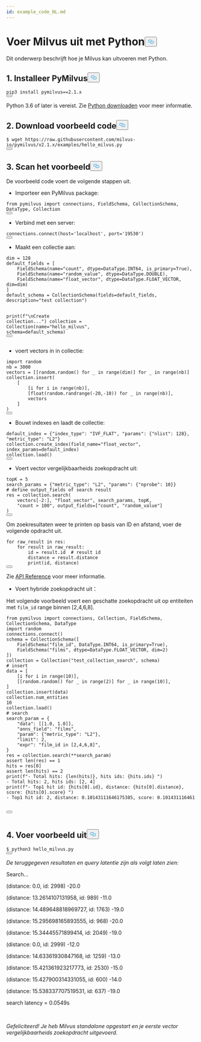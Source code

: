 ```yaml
---
id: example_code_NL.md
---
```

<h1 id="Voer-Milvus-uit-met-Python" class="common-anchor-header">Voer Milvus uit met Python<button data-href="#Voer-Milvus-uit-met-Python" class="anchor-icon" translate="no">
      <svg translate="no"
        aria-hidden="true"
        focusable="false"
        height="20"
        version="1.1"
        viewBox="0 0 16 16"
        width="16"
      >
        <path
          fill="#0092E4"
          fill-rule="evenodd"
          d="M4 9h1v1H4c-1.5 0-3-1.69-3-3.5S2.55 3 4 3h4c1.45 0 3 1.69 3 3.5 0 1.41-.91 2.72-2 3.25V8.59c.58-.45 1-1.27 1-2.09C10 5.22 8.98 4 8 4H4c-.98 0-2 1.22-2 2.5S3 9 4 9zm9-3h-1v1h1c1 0 2 1.22 2 2.5S13.98 12 13 12H9c-.98 0-2-1.22-2-2.5 0-.83.42-1.64 1-2.09V6.25c-1.09.53-2 1.84-2 3.25C6 11.31 7.55 13 9 13h4c1.45 0 3-1.69 3-3.5S14.5 6 13 6z"
        ></path>
      </svg>
    </button></h1><p>Dit onderwerp beschrijft hoe je Milvus kan uitvoeren met Python.</p>
<h2 id="1-Installeer-PyMilvus" class="common-anchor-header">1. Installeer PyMilvus<button data-href="#1-Installeer-PyMilvus" class="anchor-icon" translate="no">
      <svg translate="no"
        aria-hidden="true"
        focusable="false"
        height="20"
        version="1.1"
        viewBox="0 0 16 16"
        width="16"
      >
        <path
          fill="#0092E4"
          fill-rule="evenodd"
          d="M4 9h1v1H4c-1.5 0-3-1.69-3-3.5S2.55 3 4 3h4c1.45 0 3 1.69 3 3.5 0 1.41-.91 2.72-2 3.25V8.59c.58-.45 1-1.27 1-2.09C10 5.22 8.98 4 8 4H4c-.98 0-2 1.22-2 2.5S3 9 4 9zm9-3h-1v1h1c1 0 2 1.22 2 2.5S13.98 12 13 12H9c-.98 0-2-1.22-2-2.5 0-.83.42-1.64 1-2.09V6.25c-1.09.53-2 1.84-2 3.25C6 11.31 7.55 13 9 13h4c1.45 0 3-1.69 3-3.5S14.5 6 13 6z"
        ></path>
      </svg>
    </button></h2><pre><code translate="no" class="language-Python">pip3 install pymilvus==2.1.x
<button class="copy-code-btn"></button></code></pre>
<div class="alert note">
Python 3.6 of later is vereist. Zie <a href="https://wiki.python.org/moin/BeginnersGuide/Download">Python downloaden</a> voor meer informatie.
</div>
<h2 id="2-Download-voorbeeld-code" class="common-anchor-header">2. Download voorbeeld code<button data-href="#2-Download-voorbeeld-code" class="anchor-icon" translate="no">
      <svg translate="no"
        aria-hidden="true"
        focusable="false"
        height="20"
        version="1.1"
        viewBox="0 0 16 16"
        width="16"
      >
        <path
          fill="#0092E4"
          fill-rule="evenodd"
          d="M4 9h1v1H4c-1.5 0-3-1.69-3-3.5S2.55 3 4 3h4c1.45 0 3 1.69 3 3.5 0 1.41-.91 2.72-2 3.25V8.59c.58-.45 1-1.27 1-2.09C10 5.22 8.98 4 8 4H4c-.98 0-2 1.22-2 2.5S3 9 4 9zm9-3h-1v1h1c1 0 2 1.22 2 2.5S13.98 12 13 12H9c-.98 0-2-1.22-2-2.5 0-.83.42-1.64 1-2.09V6.25c-1.09.53-2 1.84-2 3.25C6 11.31 7.55 13 9 13h4c1.45 0 3-1.69 3-3.5S14.5 6 13 6z"
        ></path>
      </svg>
    </button></h2><pre><code translate="no" class="language-bash">$ wget https://raw.githubusercontent.com/milvus-io/pymilvus/v2.1.x/examples/hello_milvus.py
<button class="copy-code-btn"></button></code></pre>
<h2 id="3-Scan-het-voorbeeld" class="common-anchor-header">3. Scan het voorbeeld<button data-href="#3-Scan-het-voorbeeld" class="anchor-icon" translate="no">
      <svg translate="no"
        aria-hidden="true"
        focusable="false"
        height="20"
        version="1.1"
        viewBox="0 0 16 16"
        width="16"
      >
        <path
          fill="#0092E4"
          fill-rule="evenodd"
          d="M4 9h1v1H4c-1.5 0-3-1.69-3-3.5S2.55 3 4 3h4c1.45 0 3 1.69 3 3.5 0 1.41-.91 2.72-2 3.25V8.59c.58-.45 1-1.27 1-2.09C10 5.22 8.98 4 8 4H4c-.98 0-2 1.22-2 2.5S3 9 4 9zm9-3h-1v1h1c1 0 2 1.22 2 2.5S13.98 12 13 12H9c-.98 0-2-1.22-2-2.5 0-.83.42-1.64 1-2.09V6.25c-1.09.53-2 1.84-2 3.25C6 11.31 7.55 13 9 13h4c1.45 0 3-1.69 3-3.5S14.5 6 13 6z"
        ></path>
      </svg>
    </button></h2><p>De voorbeeld code voert de volgende stappen uit.</p>
<ul>
<li>Importeer een PyMilvus package:</li>
</ul>
<pre><code translate="no" class="language-Python"><span class="hljs-keyword">from</span> pymilvus <span class="hljs-keyword">import</span> connections, <span class="hljs-title class_">FieldSchema</span>, <span class="hljs-title class_">CollectionSchema</span>, <span class="hljs-title class_">DataType</span>, <span class="hljs-title class_">Collection</span>
<button class="copy-code-btn"></button></code></pre>
<ul>
<li>Verbind met een server:</li>
</ul>
<pre><code translate="no" class="language-Python">connections.<span class="hljs-title function_">connect</span>(host=<span class="hljs-string">&#x27;localhost&#x27;</span>, port=<span class="hljs-string">&#x27;19530&#x27;</span>)
<button class="copy-code-btn"></button></code></pre>
<ul>
<li>Maakt een collectie aan:</li>
</ul>
<pre><code translate="no" class="language-Python">dim = <span class="hljs-number">128</span>
default_fields = [
    FieldSchema(name=<span class="hljs-string">&quot;count&quot;</span>, dtype=DataType.INT64, is_primary=<span class="hljs-literal">True</span>),
    FieldSchema(name=<span class="hljs-string">&quot;random_value&quot;</span>, dtype=DataType.DOUBLE),
    FieldSchema(name=<span class="hljs-string">&quot;float_vector&quot;</span>, dtype=DataType.FLOAT_VECTOR, dim=dim)
]
default_schema = CollectionSchema(fields=default_fields, description=<span class="hljs-string">&quot;test collection&quot;</span>)

<span class="hljs-built_in">print</span>(<span class="hljs-string">f&quot;\nCreate collection...&quot;</span>)
collection = Collection(name=<span class="hljs-string">&quot;hello_milvus&quot;</span>, schema=default_schema)
<button class="copy-code-btn"></button></code></pre>
<ul>
<li>voert vectors in in collectie:</li>
</ul>
<pre><code translate="no" class="language-Python"><span class="hljs-keyword">import</span> <span class="hljs-type">random</span>
<span class="hljs-variable">nb</span> <span class="hljs-operator">=</span> <span class="hljs-number">3000</span>
vectors = [[random.random() <span class="hljs-keyword">for</span> _ in <span class="hljs-title function_">range</span><span class="hljs-params">(dim)</span>] <span class="hljs-keyword">for</span> _ in <span class="hljs-title function_">range</span><span class="hljs-params">(nb)</span>]
collection.insert(
    [
        [i <span class="hljs-keyword">for</span> i in <span class="hljs-title function_">range</span><span class="hljs-params">(nb)</span>],
        [<span class="hljs-type">float</span>(random.randrange(-<span class="hljs-number">20</span>,-<span class="hljs-number">10</span>)) <span class="hljs-keyword">for</span> _ in <span class="hljs-title function_">range</span><span class="hljs-params">(nb)</span>],
        vectors
    ]
)
<button class="copy-code-btn"></button></code></pre>
<ul>
<li>Bouwt indexes en laadt de collectie:</li>
</ul>
<pre><code translate="no" class="language-Python">default_index = {<span class="hljs-string">&quot;index_type&quot;</span>: <span class="hljs-string">&quot;IVF_FLAT&quot;</span>, <span class="hljs-string">&quot;params&quot;</span>: {<span class="hljs-string">&quot;nlist&quot;</span>: <span class="hljs-number">128</span>}, <span class="hljs-string">&quot;metric_type&quot;</span>: <span class="hljs-string">&quot;L2&quot;</span>}
collection.<span class="hljs-title function_">create_index</span>(field_name=<span class="hljs-string">&quot;float_vector&quot;</span>, index_params=default_index)
collection.<span class="hljs-title function_">load</span>()
<button class="copy-code-btn"></button></code></pre>
<ul>
<li>Voert vector vergelijkbaarheids zoekopdracht uit:</li>
</ul>
<pre><code translate="no" class="language-Python">topK = <span class="hljs-number">5</span>
search_params = {<span class="hljs-string">&quot;metric_type&quot;</span>: <span class="hljs-string">&quot;L2&quot;</span>, <span class="hljs-string">&quot;params&quot;</span>: {<span class="hljs-string">&quot;nprobe&quot;</span>: <span class="hljs-number">10</span>}}
<span class="hljs-meta"># <span class="hljs-keyword">define</span> output_fields of search result</span>
res = collection.search(
    vectors[<span class="hljs-number">-2</span>:], <span class="hljs-string">&quot;float_vector&quot;</span>, search_params, topK,
    <span class="hljs-string">&quot;count &gt; 100&quot;</span>, output_fields=[<span class="hljs-string">&quot;count&quot;</span>, <span class="hljs-string">&quot;random_value&quot;</span>]
)
<button class="copy-code-btn"></button></code></pre>
<p>Om zoekresultaten weer te printen op basis van ID en afstand, voer de volgende opdracht uit.</p>
<pre><code translate="no" class="language-Python"><span class="hljs-keyword">for</span> raw_result <span class="hljs-keyword">in</span> res:
    <span class="hljs-keyword">for</span> result <span class="hljs-keyword">in</span> raw_result:
        <span class="hljs-built_in">id</span> = result.<span class="hljs-built_in">id</span>  <span class="hljs-comment"># result id</span>
        distance = result.distance
        <span class="hljs-built_in">print</span>(<span class="hljs-built_in">id</span>, distance)
<button class="copy-code-btn"></button></code></pre>
<p>Zie <a href="/api-reference/pymilvus/v2.1.x/results.html">API Reference</a> voor meer informatie.</p>
<ul>
<li>Voert hybride zoekopdracht uit：</li>
</ul>
<div class="alert note">
    Het volgende voorbeeld voert een geschatte zoekopdracht uit op entiteiten met <code translate="no">film_id</code> range binnen [2,4,6,8].
    </div>
<pre><code translate="no" class="language-Python"><span class="hljs-keyword">from</span> pymilvus <span class="hljs-keyword">import</span> connections, Collection, FieldSchema, CollectionSchema, DataType
<span class="hljs-keyword">import</span> random
connections.connect()
schema = CollectionSchema([
    FieldSchema(<span class="hljs-string">&quot;film_id&quot;</span>, DataType.INT64, is_primary=<span class="hljs-literal">True</span>),
    FieldSchema(<span class="hljs-string">&quot;films&quot;</span>, dtype=DataType.FLOAT_VECTOR, dim=<span class="hljs-number">2</span>)
])
collection = Collection(<span class="hljs-string">&quot;test_collection_search&quot;</span>, schema)
<span class="hljs-comment"># insert</span>
data = [
    [i <span class="hljs-keyword">for</span> i <span class="hljs-keyword">in</span> <span class="hljs-built_in">range</span>(<span class="hljs-number">10</span>)],
    [[random.random() <span class="hljs-keyword">for</span> _ <span class="hljs-keyword">in</span> <span class="hljs-built_in">range</span>(<span class="hljs-number">2</span>)] <span class="hljs-keyword">for</span> _ <span class="hljs-keyword">in</span> <span class="hljs-built_in">range</span>(<span class="hljs-number">10</span>)],
]
collection.insert(data)
collection.num_entities
<span class="hljs-number">10</span>
collection.load()
<span class="hljs-comment"># search</span>
search_param = {
    <span class="hljs-string">&quot;data&quot;</span>: [[<span class="hljs-number">1.0</span>, <span class="hljs-number">1.0</span>]],
    <span class="hljs-string">&quot;anns_field&quot;</span>: <span class="hljs-string">&quot;films&quot;</span>,
    <span class="hljs-string">&quot;param&quot;</span>: {<span class="hljs-string">&quot;metric_type&quot;</span>: <span class="hljs-string">&quot;L2&quot;</span>},
    <span class="hljs-string">&quot;limit&quot;</span>: <span class="hljs-number">2</span>,
    <span class="hljs-string">&quot;expr&quot;</span>: <span class="hljs-string">&quot;film_id in [2,4,6,8]&quot;</span>,
}
res = collection.search(**search_param)
<span class="hljs-keyword">assert</span> <span class="hljs-built_in">len</span>(res) == <span class="hljs-number">1</span>
hits = res[<span class="hljs-number">0</span>]
<span class="hljs-keyword">assert</span> <span class="hljs-built_in">len</span>(hits) == <span class="hljs-number">2</span>
<span class="hljs-built_in">print</span>(<span class="hljs-string">f&quot;- Total hits: <span class="hljs-subst">{<span class="hljs-built_in">len</span>(hits)}</span>, hits ids: <span class="hljs-subst">{hits.ids}</span> &quot;</span>)
- Total hits: <span class="hljs-number">2</span>, hits ids: [<span class="hljs-number">2</span>, <span class="hljs-number">4</span>]
<span class="hljs-built_in">print</span>(<span class="hljs-string">f&quot;- Top1 hit id: <span class="hljs-subst">{hits[<span class="hljs-number">0</span>].<span class="hljs-built_in">id</span>}</span>, distance: <span class="hljs-subst">{hits[<span class="hljs-number">0</span>].distance}</span>, score: <span class="hljs-subst">{hits[<span class="hljs-number">0</span>].score}</span> &quot;</span>)
- Top1 hit <span class="hljs-built_in">id</span>: <span class="hljs-number">2</span>, distance: <span class="hljs-number">0.10143111646175385</span>, score: <span class="hljs-number">0.101431116461</span>

<button class="copy-code-btn"></button></code></pre>
<h2 id="4-Voer-voorbeeld-uit" class="common-anchor-header">4. Voer voorbeeld uit<button data-href="#4-Voer-voorbeeld-uit" class="anchor-icon" translate="no">
      <svg translate="no"
        aria-hidden="true"
        focusable="false"
        height="20"
        version="1.1"
        viewBox="0 0 16 16"
        width="16"
      >
        <path
          fill="#0092E4"
          fill-rule="evenodd"
          d="M4 9h1v1H4c-1.5 0-3-1.69-3-3.5S2.55 3 4 3h4c1.45 0 3 1.69 3 3.5 0 1.41-.91 2.72-2 3.25V8.59c.58-.45 1-1.27 1-2.09C10 5.22 8.98 4 8 4H4c-.98 0-2 1.22-2 2.5S3 9 4 9zm9-3h-1v1h1c1 0 2 1.22 2 2.5S13.98 12 13 12H9c-.98 0-2-1.22-2-2.5 0-.83.42-1.64 1-2.09V6.25c-1.09.53-2 1.84-2 3.25C6 11.31 7.55 13 9 13h4c1.45 0 3-1.69 3-3.5S14.5 6 13 6z"
        ></path>
      </svg>
    </button></h2><pre><code translate="no" class="language-Python">$ python3 hello_milvus.py
<button class="copy-code-btn"></button></code></pre>
<p><em>De teruggegeven resultaten en query latentie zijn als volgt laten zien:</em></p>
<div class='result-bock'>
<p>Search...</p>
<p>(distance: 0.0, id: 2998) -20.0</p>
<p>(distance: 13.2614107131958, id: 989) -11.0</p>
<p>(distance: 14.489648818969727, id: 1763) -19.0</p>
<p>(distance: 15.295698165893555, id: 968) -20.0</p>
<p>(distance: 15.34445571899414, id: 2049) -19.0</p>
<p>(distance: 0.0, id: 2999) -12.0</p>
<p>(distance: 14.63361930847168, id: 1259) -13.0</p>
<p>(distance: 15.421361923217773, id: 2530) -15.0</p>
<p>(distance: 15.427900314331055, id: 600) -14.0</p>
<p>(distance: 15.538337707519531, id: 637) -19.0</p>
<p>search latency = 0.0549s</p>
</div>
<p><br/></p>
<p><em>Gefeliciteerd! Je heb Milvus standalone opgestart en je eerste vector vergelijkbaarheids zoekopdracht uitgevoerd.</em></p>
